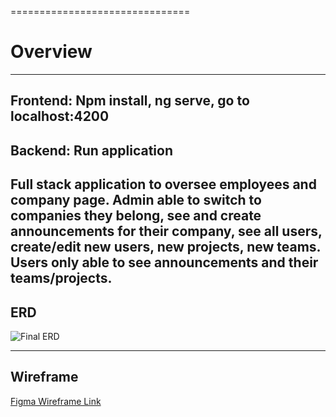 ===============================
# Overview
---
Frontend: Npm install, ng serve, go to localhost:4200
---
Backend: Run application
---
Full stack application to oversee employees and company page. Admin able to switch to companies they belong, see and create announcements for their company, see all users, create/edit new users, new projects, new teams. Users only able to see announcements and their teams/projects.
---

## ERD

![Final ERD](https://user-images.githubusercontent.com/32781877/206259951-fe81a650-1d90-4c28-ae7a-571f649269d9.png)


---

## Wireframe


[Figma Wireframe Link](https://www.figma.com/file/huwXGJxW6BCIbk4p2QcZG2/Final-Prototype?type=design&node-id=0-1&mode=design&t=1Ef7iFB5zY6Kjdyb-0)


